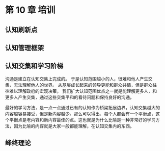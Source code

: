# 第 10 章 培训



## 认知刷新点



## 认知管理框架



## 认知交集和学习阶梯

沟通是建立在认知交集上完成的。 于是认知范围越小的人，很难和他人产生交集，无法理解他人的世界。 从基层成长起来的领导更能和群众共情，但是群众往往难以理解政府的宏观决策。 我们扩大认知范围优点之一就是能理解更多人，和更多人产生交集，通过这些交集平和的看待问题和保持良好的沟通。

最好的学习方法，是一点一点通过已有的认知作为桥梁拓展边界，认知交集越大的内容越容易接受，但是新内容越少。那么可以得出，每个人都会有一个平衡点，这个平衡点是老内容和新内容最佳的点。这也就是为什么比喻是一种非常好的学习方法，因为比喻的内容就是大家一般都能理解，在认知交集内的东西。

## 峰终理论



